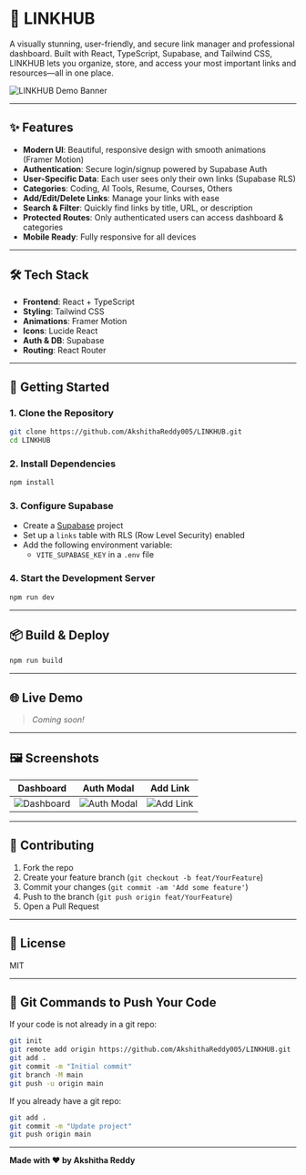 # 🚀 LINKHUB

A visually stunning, user-friendly, and secure link manager and professional dashboard. Built with React, TypeScript, Supabase, and Tailwind CSS, LINKHUB lets you organize, store, and access your most important links and resources—all in one place.

![LINKHUB Demo Banner](https://user-images.githubusercontent.com/your-demo-image.png)

---

## ✨ Features

- **Modern UI**: Beautiful, responsive design with smooth animations (Framer Motion)
- **Authentication**: Secure login/signup powered by Supabase Auth
- **User-Specific Data**: Each user sees only their own links (Supabase RLS)
- **Categories**: Coding, AI Tools, Resume, Courses, Others
- **Add/Edit/Delete Links**: Manage your links with ease
- **Search & Filter**: Quickly find links by title, URL, or description
- **Protected Routes**: Only authenticated users can access dashboard & categories
- **Mobile Ready**: Fully responsive for all devices

---

## 🛠️ Tech Stack

- **Frontend**: React + TypeScript
- **Styling**: Tailwind CSS
- **Animations**: Framer Motion
- **Icons**: Lucide React
- **Auth & DB**: Supabase
- **Routing**: React Router

---

## 🚦 Getting Started

### 1. Clone the Repository
```bash
git clone https://github.com/AkshithaReddy005/LINKHUB.git
cd LINKHUB
```

### 2. Install Dependencies
```bash
npm install
```

### 3. Configure Supabase
- Create a [Supabase](https://supabase.com/) project
- Set up a `links` table with RLS (Row Level Security) enabled
- Add the following environment variable:
  - `VITE_SUPABASE_KEY` in a `.env` file

### 4. Start the Development Server
```bash
npm run dev
```

---

## 📦 Build & Deploy
```bash
npm run build
```

---

## 🌐 Live Demo

> _Coming soon!_

---

## 🖼️ Screenshots

| Dashboard | Auth Modal | Add Link |
|-----------|------------|----------|
| ![Dashboard](https://user-images.githubusercontent.com/your-dashboard-image.png) | ![Auth Modal](https://user-images.githubusercontent.com/your-auth-modal-image.png) | ![Add Link](https://user-images.githubusercontent.com/your-add-link-image.png) |

---

## 🤝 Contributing

1. Fork the repo
2. Create your feature branch (`git checkout -b feat/YourFeature`)
3. Commit your changes (`git commit -am 'Add some feature'`)
4. Push to the branch (`git push origin feat/YourFeature`)
5. Open a Pull Request

---

## 📄 License

MIT

---

## 📝 Git Commands to Push Your Code

If your code is not already in a git repo:
```bash
git init
git remote add origin https://github.com/AkshithaReddy005/LINKHUB.git
git add .
git commit -m "Initial commit"
git branch -M main
git push -u origin main
```

If you already have a git repo:
```bash
git add .
git commit -m "Update project"
git push origin main
```

---

**Made with ❤️ by Akshitha Reddy**
